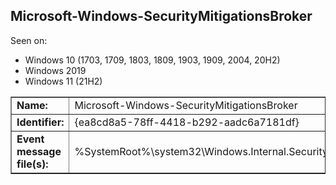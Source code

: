 ## Microsoft-Windows-SecurityMitigationsBroker

Seen on:
* Windows 10 (1703, 1709, 1803, 1809, 1903, 1909, 2004, 20H2)
* Windows 2019
* Windows 11 (21H2)

<table border="1" class="docutils">
  <tbody>
    <tr>
      <td><b>Name:</b></td>
      <td>Microsoft-Windows-SecurityMitigationsBroker</td>
    </tr>
    <tr>
      <td><b>Identifier:</b></td>
      <td>{ea8cd8a5-78ff-4418-b292-aadc6a7181df}</td>
    </tr>
    <tr>
      <td><b>Event message file(s):</b></td>
      <td>%SystemRoot%\system32\Windows.Internal.SecurityMitigationsBroker.dll</td>
    </tr>
  </tbody>
</table>

&nbsp;

